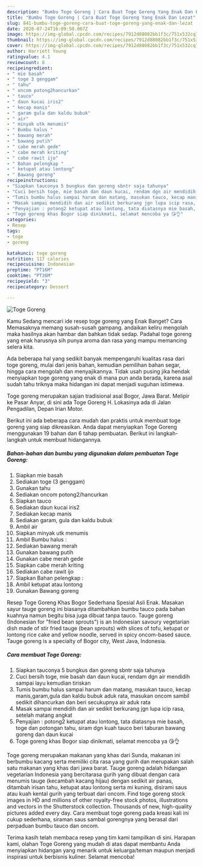 ```yaml
---
description: "Bumbu Toge Goreng | Cara Buat Toge Goreng Yang Enak Dan Lezat"
title: "Bumbu Toge Goreng | Cara Buat Toge Goreng Yang Enak Dan Lezat"
slug: 841-bumbu-toge-goreng-cara-buat-toge-goreng-yang-enak-dan-lezat
date: 2020-07-24T16:09:50.007Z
image: https://img-global.cpcdn.com/recipes/7912d88082bb1f3c/751x532cq70/toge-goreng-foto-resep-utama.jpg
thumbnail: https://img-global.cpcdn.com/recipes/7912d88082bb1f3c/751x532cq70/toge-goreng-foto-resep-utama.jpg
cover: https://img-global.cpcdn.com/recipes/7912d88082bb1f3c/751x532cq70/toge-goreng-foto-resep-utama.jpg
author: Harriett Young
ratingvalue: 4.1
reviewcount: 8
recipeingredient:
- " mie basah"
- " toge 3 genggam"
- " tahu"
- " oncom potong2hancurkan"
- " tauco"
- " daun kucai iris2"
- " kecap manis"
- " garam gula dan kaldu bubuk"
- " air"
- " minyak utk menumis"
- " Bumbu halus "
- " bawang merah"
- " bawang putih"
- " cabe merah gede"
- " cabe merah kriting"
- " cabe rawit ijo"
- " Bahan pelengkap "
- " ketupat atau lontong"
- " Bawang goreng"
recipeinstructions:
- "Siapkan tauconya 5 bungkus dan goreng sbntr saja tahunya"
- "Cuci bersih toge, mie basah dan daun kucai, rendam dgn air mendidih sampai layu kemudian tiriskan"
- "Tumis bumbu halus sampai harum dan matang, masukan tauco, kecap manis,garam,gula dan kaldu bubuk aduk rata, masukan oncom sambil sedikit dihancurkan dan beri secukupnya air aduk rata"
- "Masak sampai mendidih dan air sedikit berkurang jgn lupa icip rasa, setelah matang angkat"
- "Penyajian : potong2 ketupat atau lontong, tata diatasnya mie basah, toge dan potongan tahu, siram dgn kuah tauco beri taburan bawang goreng dan daun kucai"
- "Toge goreng khas Bogor siap dinikmati, selamat mencoba ya 😘👌"
categories:
- Resep
tags:
- toge
- goreng

katakunci: toge goreng 
nutrition: 117 calories
recipecuisine: Indonesian
preptime: "PT16M"
cooktime: "PT36M"
recipeyield: "3"
recipecategory: Dessert

---
```



![Toge Goreng](https://img-global.cpcdn.com/recipes/7912d88082bb1f3c/751x532cq70/toge-goreng-foto-resep-utama.jpg)

Kamu Sedang mencari ide resep toge goreng yang Enak Banget? Cara Memasaknya memang susah-susah gampang. andaikan keliru mengolah maka hasilnya akan hambar dan bahkan tidak sedap. Padahal toge goreng yang enak harusnya sih punya aroma dan rasa yang mampu memancing selera kita.

Ada beberapa hal yang sedikit banyak mempengaruhi kualitas rasa dari toge goreng, mulai dari jenis bahan, kemudian pemilihan bahan segar, hingga cara mengolah dan menyajikannya. Tidak usah pusing jika hendak menyiapkan toge goreng yang enak di mana pun anda berada, karena asal sudah tahu triknya maka hidangan ini dapat menjadi suguhan istimewa.

Toge goreng merupakan sajian tradisional asal Bogor, Jawa Barat. Melipir ke Pasar Anyar, di sini ada Toge Goreng H. Lokasinya ada di Jalan Pengadilan, Depan Irian Motor.


Berikut ini ada beberapa cara mudah dan praktis untuk membuat toge goreng yang siap dikreasikan. Anda dapat menyiapkan Toge Goreng menggunakan 19 bahan dan 6 tahap pembuatan. Berikut ini langkah-langkah untuk membuat hidangannya.

<!--inarticleads1-->

##### Bahan-bahan dan bumbu yang digunakan dalam pembuatan Toge Goreng:

1. Siapkan  mie basah
1. Sediakan  toge (3 genggam)
1. Gunakan  tahu
1. Sediakan  oncom potong2/hancurkan
1. Siapkan  tauco
1. Sediakan  daun kucai iris2
1. Sediakan  kecap manis
1. Sediakan  garam, gula dan kaldu bubuk
1. Ambil  air
1. Siapkan  minyak utk menumis
1. Ambil  Bumbu halus :
1. Sediakan  bawang merah
1. Gunakan  bawang putih
1. Gunakan  cabe merah gede
1. Siapkan  cabe merah kriting
1. Sediakan  cabe rawit ijo
1. Siapkan  Bahan pelengkap :
1. Ambil  ketupat atau lontong
1. Gunakan  Bawang goreng


Resep Toge Goreng Khas Bogor Sederhana Spesial Asli Enak. Masakan sayur tauge goreng ini biasanya ditambahkan bumbu tauco pada bahan kuahnya namun begitu bisa juga dibuat tanpa tauco. Tauge goreng (Indonesian for &#34;fried bean sprouts&#34;) is an Indonesian savoury vegetarian dish made of stir fried tauge (bean sprouts) with slices of tofu, ketupat or lontong rice cake and yellow noodle, served in spicy oncom-based sauce. Tauge goreng is a specialty of Bogor city, West Java, Indonesia. 

<!--inarticleads2-->

##### Cara membuat Toge Goreng:

1. Siapkan tauconya 5 bungkus dan goreng sbntr saja tahunya
1. Cuci bersih toge, mie basah dan daun kucai, rendam dgn air mendidih sampai layu kemudian tiriskan
1. Tumis bumbu halus sampai harum dan matang, masukan tauco, kecap manis,garam,gula dan kaldu bubuk aduk rata, masukan oncom sambil sedikit dihancurkan dan beri secukupnya air aduk rata
1. Masak sampai mendidih dan air sedikit berkurang jgn lupa icip rasa, setelah matang angkat
1. Penyajian : potong2 ketupat atau lontong, tata diatasnya mie basah, toge dan potongan tahu, siram dgn kuah tauco beri taburan bawang goreng dan daun kucai
1. Toge goreng khas Bogor siap dinikmati, selamat mencoba ya 😘👌


Toge goreng merupakan makanan yang khas dari Sunda, makanan ini berbumbu kacang serta memiliki cita rasa yang gurih dan merupakan salah satu makanan yang khas dari jawa barat. Tauge goreng adalah hidangan vegetarian Indonesia yang bercitarasa gurih yang dibuat dengan cara menumis tauge (kecambah kacang hijau) dengan sedikit air panas, ditambah irisan tahu, ketupat atau lontong serta mi kuning, disirami saus atau kuah kental gurih yang terbuat dari oncom. Find toge goreng stock images in HD and millions of other royalty-free stock photos, illustrations and vectors in the Shutterstock collection. Thousands of new, high-quality pictures added every day. Cara membuat toge goreng pada kreasi kali ini cukup sederhana, siraman saus sambal gorengnya yang berasal dari perpaduan bumbu tauco dan oncom. 

Terima kasih telah membaca resep yang tim kami tampilkan di sini. Harapan kami, olahan Toge Goreng yang mudah di atas dapat membantu Anda menyiapkan hidangan yang menarik untuk keluarga/teman maupun menjadi inspirasi untuk berbisnis kuliner. Selamat mencoba!
